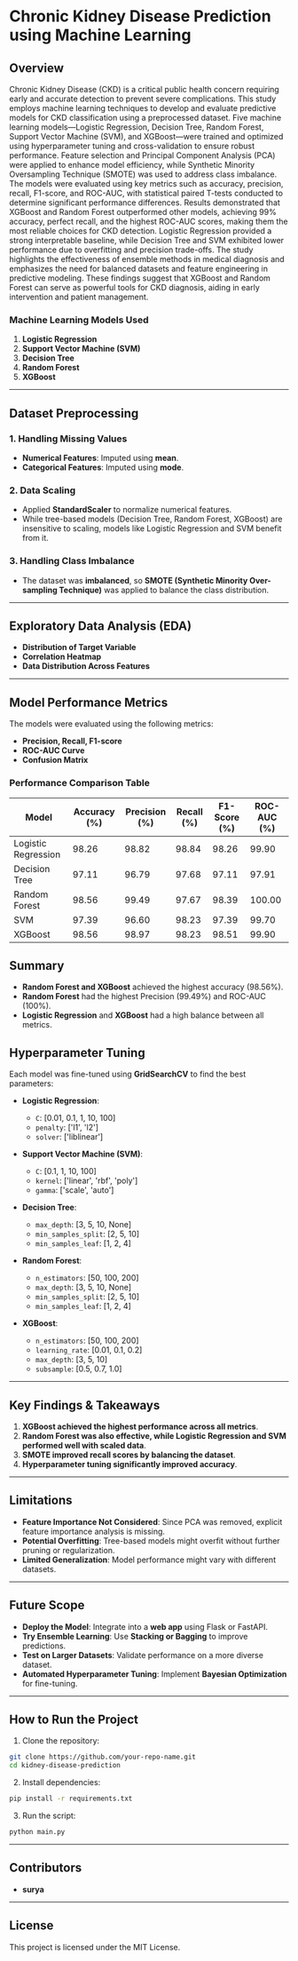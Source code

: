 # **Chronic Kidney Disease Prediction using Machine Learning**

## **Overview**
Chronic Kidney Disease (CKD) is a critical public health concern requiring early and accurate detection to prevent severe complications. This study employs machine learning techniques to develop and evaluate predictive models for CKD classification using a preprocessed dataset. Five machine learning models—Logistic Regression, Decision Tree, Random Forest, Support Vector Machine (SVM), and XGBoost—were trained and optimized using hyperparameter tuning and cross-validation to ensure robust performance.
Feature selection and Principal Component Analysis (PCA) were applied to enhance model efficiency, while Synthetic Minority Oversampling Technique (SMOTE) was used to address class imbalance. The models were evaluated using key metrics such as accuracy, precision, recall, F1-score, and ROC-AUC, with statistical paired T-tests conducted to determine significant performance differences.
Results demonstrated that XGBoost and Random Forest outperformed other models, achieving 99% accuracy, perfect recall, and the highest ROC-AUC scores, making them the most reliable choices for CKD detection. Logistic Regression provided a strong interpretable baseline, while Decision Tree and SVM exhibited lower performance due to overfitting and precision trade-offs.
The study highlights the effectiveness of ensemble methods in medical diagnosis and emphasizes the need for balanced datasets and feature engineering in predictive modeling. These findings suggest that XGBoost and Random Forest can serve as powerful tools for CKD diagnosis, aiding in early intervention and patient management.

### **Machine Learning Models Used**
1. **Logistic Regression**
2. **Support Vector Machine (SVM)**
3. **Decision Tree**
4. **Random Forest**
5. **XGBoost**

---

## **Dataset Preprocessing**

### **1. Handling Missing Values**
- **Numerical Features**: Imputed using **mean**.
- **Categorical Features**: Imputed using **mode**.

### **2. Data Scaling**
- Applied **StandardScaler** to normalize numerical features.
- While tree-based models (Decision Tree, Random Forest, XGBoost) are insensitive to scaling, models like Logistic Regression and SVM benefit from it.

### **3. Handling Class Imbalance**
- The dataset was **imbalanced**, so **SMOTE (Synthetic Minority Over-sampling Technique)** was applied to balance the class distribution.

---

## **Exploratory Data Analysis (EDA)**
- **Distribution of Target Variable**
- **Correlation Heatmap**
- **Data Distribution Across Features**

---

## **Model Performance Metrics**
The models were evaluated using the following metrics:
- **Precision, Recall, F1-score**
- **ROC-AUC Curve**
- **Confusion Matrix**

### **Performance Comparison Table**

| Model               | Accuracy (%) | Precision (%) | Recall (%) | F1-Score (%) | ROC-AUC (%) |
|---------------------|-------------|--------------|------------|-------------|-------------|
| Logistic Regression | 98.26       | 98.82        | 98.84      | 98.26       | 99.90       |
| Decision Tree      | 97.11       | 96.79        | 97.68      | 97.11       | 97.91       |
| Random Forest      | 98.56       | 99.49        | 97.67      | 98.39       | 100.00      |
| SVM               | 97.39       | 96.60        | 98.23      | 97.39       | 99.70       |
| XGBoost           | 98.56       | 98.97        | 98.23      | 98.51       | 99.90       |

## Summary
- **Random Forest and XGBoost** achieved the highest accuracy (98.56%).
- **Random Forest** had the highest Precision (99.49%) and ROC-AUC (100%).
- **Logistic Regression** and **XGBoost** had a high balance between all metrics.


## **Hyperparameter Tuning**
Each model was fine-tuned using **GridSearchCV** to find the best parameters:

- **Logistic Regression**:
  - `C`: [0.01, 0.1, 1, 10, 100]
  - `penalty`: ['l1', 'l2']
  - `solver`: ['liblinear']

- **Support Vector Machine (SVM)**:
  - `C`: [0.1, 1, 10, 100]
  - `kernel`: ['linear', 'rbf', 'poly']
  - `gamma`: ['scale', 'auto']

- **Decision Tree**:
  - `max_depth`: [3, 5, 10, None]
  - `min_samples_split`: [2, 5, 10]
  - `min_samples_leaf`: [1, 2, 4]

- **Random Forest**:
  - `n_estimators`: [50, 100, 200]
  - `max_depth`: [3, 5, 10, None]
  - `min_samples_split`: [2, 5, 10]
  - `min_samples_leaf`: [1, 2, 4]

- **XGBoost**:
  - `n_estimators`: [50, 100, 200]
  - `learning_rate`: [0.01, 0.1, 0.2]
  - `max_depth`: [3, 5, 10]
  - `subsample`: [0.5, 0.7, 1.0]

---

## **Key Findings & Takeaways**
1. **XGBoost achieved the highest performance across all metrics**.
2. **Random Forest was also effective, while Logistic Regression and SVM performed well with scaled data**.
3. **SMOTE improved recall scores by balancing the dataset**.
4. **Hyperparameter tuning significantly improved accuracy**.

---

## **Limitations**
- **Feature Importance Not Considered**: Since PCA was removed, explicit feature importance analysis is missing.
- **Potential Overfitting**: Tree-based models might overfit without further pruning or regularization.
- **Limited Generalization**: Model performance might vary with different datasets.

---

## **Future Scope**
- **Deploy the Model**: Integrate into a **web app** using Flask or FastAPI.
- **Try Ensemble Learning**: Use **Stacking or Bagging** to improve predictions.
- **Test on Larger Datasets**: Validate performance on a more diverse dataset.
- **Automated Hyperparameter Tuning**: Implement **Bayesian Optimization** for fine-tuning.

---

## **How to Run the Project**
1. Clone the repository:
```bash
git clone https://github.com/your-repo-name.git
cd kidney-disease-prediction
```
2. Install dependencies:
```bash
pip install -r requirements.txt
```
3. Run the script:
```bash
python main.py
```

---

## **Contributors**
- **surya**

---

## **License**
This project is licensed under the MIT License.

